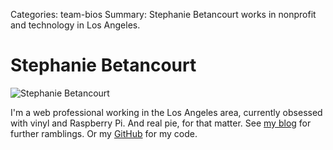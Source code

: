 Categories: team-bios
Summary: Stephanie Betancourt works in nonprofit and technology in Los Angeles. 

# Stephanie Betancourt

![Stephanie Betancourt](http://thestandardlibrarians.herokuapp.com/attachments/stephanie.jpg "Stephanie Profile")

I'm a web professional working in the Los Angeles area, currently obsessed with vinyl and Raspberry Pi. And real pie, for that matter. See [my blog](http://www.stephaniebetancourt.com/blog) for further ramblings. Or my [GitHub](http://www.github.com/stephaniebetancourt) for my code.
